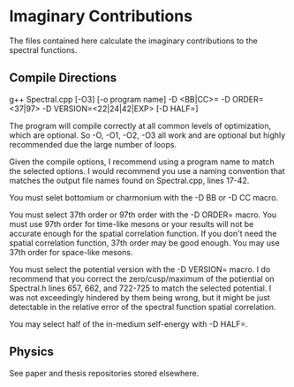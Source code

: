 Imaginary Contributions
=======================

The files contained here calculate the imaginary contributions to the spectral functions.

Compile Directions
------------------

g++ Spectral.cpp \[-O3\] \[-o program name\] -D \<BB|CC\>= -D ORDER=\<37|97\> -D VERSION=\<22|24|42|EXP\> \[-D HALF=\]

The program will compile correctly at all common levels of optimization, which are optional. So -O, -O1, -O2, -O3 all work and are optional but highly recommended due the large number of loops.

Given the compile options, I recommend using a program name to match the selected options. I would recommend you use a naming convention that matches the output file names found on Spectral.cpp, lines 17-42.

You must selet bottomium or charmonium with the -D BB or -D CC macro.

You must select 37th order or 97th order with the -D ORDER= macro. You must use 97th order for time-like mesons or your results will not be accurate enough for the spatial correlation function. If you don't need the spatial correlation function, 37th order may be good enough. You may use 37th order for space-like mesons.

You must select the potential version with the -D VERSION= macro. I do recommend that you correct the zero/cusp/maximum of the potiential on Spectral.h lines 657, 662, and 722-725 to match the selected potential. I was not exceedingly hindered by them being wrong, but it might be just detectable in the relative error of the spectral function spatial correlation.

You may select half of the in-medium self-energy with -D HALF=.

Physics
-------

See paper and thesis repositories stored elsewhere.
